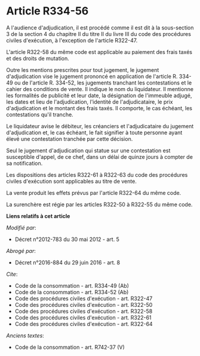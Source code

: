 # Article R334-56

A l'audience d'adjudication, il est procédé comme il est dit à la sous-section 3 de la section 4 du chapitre II du titre II
du livre III du code des procédures civiles d'exécution, à l'exception de l'article R322-47. 

L'article R322-58 du même code est applicable au paiement des frais taxés et des droits de mutation. 

Outre les mentions prescrites pour tout jugement, le jugement d'adjudication vise le jugement prononcé en application de
l'article R. 334-49 ou de l'article R. 334-52, les jugements tranchant les contestations et le cahier des conditions de
vente. Il indique le nom du liquidateur. Il mentionne les formalités de publicité et leur date, la désignation de l'immeuble
adjugé, les dates et lieu de l'adjudication, l'identité de l'adjudicataire, le prix d'adjudication et le montant des frais
taxés. Il comporte, le cas échéant, les contestations qu'il tranche. 

Le liquidateur avise le débiteur, les créanciers et l'adjudicataire du jugement d'adjudication et, le cas échéant, le fait
signifier à toute personne ayant élevé une contestation tranchée par cette décision. 

Seul le jugement d'adjudication qui statue sur une contestation est susceptible d'appel, de ce chef, dans un délai de quinze
jours à compter de sa notification. 

Les dispositions des articles R322-61 à R322-63 du code des procédures civiles d'exécution sont applicables au titre de
vente. 

La vente produit les effets prévus par l'article R322-64 du même code. 

La surenchère est régie par les articles R322-50 à R322-55 du même code.

**Liens relatifs à cet article**

_Modifié par_:

  - Décret n°2012-783 du 30 mai 2012 - art. 5

_Abrogé par_:

  - Décret n°2016-884 du 29 juin 2016 - art. 8

_Cite_:

  - Code de la consommation - art. R334-49 (Ab)
  - Code de la consommation - art. R334-52 (Ab)
  - Code des procédures civiles d'exécution - art. R322-47
  - Code des procédures civiles d'exécution - art. R322-50
  - Code des procédures civiles d'exécution - art. R322-58
  - Code des procédures civiles d'exécution - art. R322-61
  - Code des procédures civiles d'exécution - art. R322-64

_Anciens textes_:

  - Code de la consommation - art. R742-37 (V)
